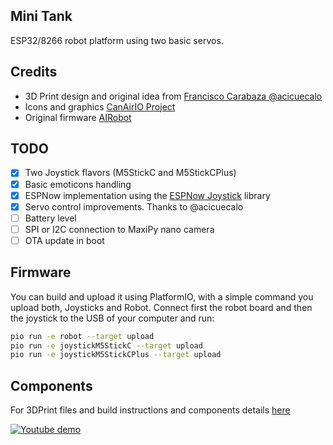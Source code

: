 
## Mini Tank

ESP32/8266 robot platform using two basic servos. 

## Credits

- 3D Print design and original idea from [Francisco Carabaza @acicuecalo](https://sites.google.com/view/robot-mini-tanque/inicio)
- Icons and graphics [CanAirIO Project](https://github.com/kike-canaries/canairio_firmware#readme)
- Original firmware [AIRobot](https://github.com/hpsaturn/airobot#readme)

## TODO

- [x] Two Joystick flavors (M5StickC and M5StickCPlus)
- [x] Basic emoticons handling
- [x] ESPNow implementation using the [ESPNow Joystick](https://github.com/hpsaturn/espnow-joystick) library
- [x] Servo control improvements. Thanks to @acicuecalo
- [ ] Battery level
- [ ] SPI or I2C connection to MaxiPy nano camera
- [ ] OTA update in boot

## Firmware

You can build and upload it using PlatformIO, with a simple command you upload both, Joysticks and Robot. Connect first the robot board and then the joystick to the USB of your computer and run:

```bash
pio run -e robot --target upload
pio run -e joystickM5StickC --target upload
pio run -e joystickM5StickCPlus --target upload
```
## Components

For 3DPrint files and build instructions and components details [here](https://sites.google.com/view/robot-mini-tanque/inicio)

[![Youtube demo](http://img.youtube.com/vi/GmQLIsL-Mts/0.jpg)](http://www.youtube.com/watch?v=GmQLIsL-Mts "Joystick WiFi using nanopb (protobuff) over a ESP32 caterpillar")
